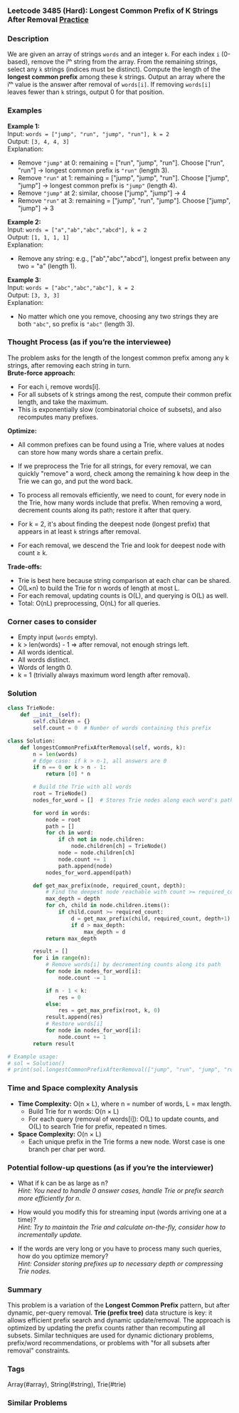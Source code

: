 ### Leetcode 3485 (Hard): Longest Common Prefix of K Strings After Removal [Practice](https://leetcode.com/problems/longest-common-prefix-of-k-strings-after-removal)

### Description  
We are given an array of strings `words` and an integer `k`. For each index `i` (0-based), remove the iᵗʰ string from the array. From the remaining strings, select any `k` strings (indices must be distinct). Compute the length of the **longest common prefix** among these k strings. Output an array where the iᵗʰ value is the answer after removal of `words[i]`. If removing `words[i]` leaves fewer than `k` strings, output 0 for that position.

### Examples  

**Example 1:**  
Input: `words = ["jump", "run", "jump", "run"], k = 2`  
Output: `[3, 4, 4, 3]`  
Explanation:  
- Remove `"jump"` at 0: remaining = ["run", "jump", "run"]. Choose ["run", "run"] → longest common prefix is `"run"` (length 3).  
- Remove `"run"` at 1: remaining = ["jump", "jump", "run"]. Choose ["jump", "jump"] → longest common prefix is `"jump"` (length 4).  
- Remove `"jump"` at 2: similar, choose ["jump", "jump"] → 4  
- Remove `"run"` at 3: remaining = ["jump", "run", "jump"]. Choose ["jump", "jump"] → 3  

**Example 2:**  
Input: `words = ["a","ab","abc","abcd"], k = 2`  
Output: `[1, 1, 1, 1]`  
Explanation:  
- Remove any string: e.g., ["ab","abc","abcd"], longest prefix between any two = "a" (length 1).  

**Example 3:**  
Input: `words = ["abc","abc","abc"], k = 2`  
Output: `[3, 3, 3]`  
Explanation:  
- No matter which one you remove, choosing any two strings they are both `"abc"`, so prefix is `"abc"` (length 3).  


### Thought Process (as if you’re the interviewee)  
The problem asks for the length of the longest common prefix among any k strings, after removing each string in turn.  
**Brute-force approach:**  
- For each i, remove words[i].
- For all subsets of k strings among the rest, compute their common prefix length, and take the maximum.
- This is exponentially slow (combinatorial choice of subsets), and also recomputes many prefixes.

**Optimize:**  
- All common prefixes can be found using a Trie, where values at nodes can store how many words share a certain prefix.
- If we preprocess the Trie for all strings, for every removal, we can quickly "remove" a word, check among the remaining k how deep in the Trie we can go, and put the word back.
- To process all removals efficiently, we need to count, for every node in the Trie, how many words include that prefix. When removing a word, decrement counts along its path; restore it after that query.

- For k = 2, it's about finding the deepest node (longest prefix) that appears in at least `k` strings after removal.  
- For each removal, we descend the Trie and look for deepest node with count ≥ k.

**Trade-offs:**  
- Trie is best here because string comparison at each char can be shared.
- O(L×n) to build the Trie for n words of length at most L.
- For each removal, updating counts is O(L), and querying is O(L) as well.
- Total: O(nL) preprocessing, O(nL) for all queries.


### Corner cases to consider  
- Empty input (`words` empty).
- k > len(words) - 1 ⇒ after removal, not enough strings left.
- All words identical.
- All words distinct.
- Words of length 0.
- k = 1 (trivially always maximum word length after removal).


### Solution

```python
class TrieNode:
    def __init__(self):
        self.children = {}
        self.count = 0  # Number of words containing this prefix

class Solution:
    def longestCommonPrefixAfterRemoval(self, words, k):
        n = len(words)
        # Edge case: if k > n-1, all answers are 0
        if n == 0 or k > n - 1:
            return [0] * n

        # Build the Trie with all words
        root = TrieNode()
        nodes_for_word = []  # Stores Trie nodes along each word's path

        for word in words:
            node = root
            path = []
            for ch in word:
                if ch not in node.children:
                    node.children[ch] = TrieNode()
                node = node.children[ch]
                node.count += 1
                path.append(node)
            nodes_for_word.append(path)

        def get_max_prefix(node, required_count, depth):
            # Find the deepest node reachable with count >= required_count
            max_depth = depth
            for ch, child in node.children.items():
                if child.count >= required_count:
                    d = get_max_prefix(child, required_count, depth+1)
                    if d > max_depth:
                        max_depth = d
            return max_depth

        result = []
        for i in range(n):
            # Remove words[i] by decrementing counts along its path
            for node in nodes_for_word[i]:
                node.count -= 1

            if n - 1 < k:
                res = 0
            else:
                res = get_max_prefix(root, k, 0)
            result.append(res)
            # Restore words[i]
            for node in nodes_for_word[i]:
                node.count += 1
        return result

# Example usage:
# sol = Solution()
# print(sol.longestCommonPrefixAfterRemoval(["jump", "run", "jump", "run"], 2))
```

### Time and Space complexity Analysis  

- **Time Complexity:** O(n × L), where n = number of words, L = max length.  
  - Build Trie for n words: O(n × L)
  - For each query (removal of words[i]): O(L) to update counts, and O(L) to search Trie for prefix, repeated n times.
- **Space Complexity:** O(n × L)  
  - Each unique prefix in the Trie forms a new node. Worst case is one branch per char per word.

### Potential follow-up questions (as if you’re the interviewer)  

- What if k can be as large as n?  
  *Hint: You need to handle 0 answer cases, handle Trie or prefix search more efficiently for n.*

- How would you modify this for streaming input (words arriving one at a time)?  
  *Hint: Try to maintain the Trie and calculate on-the-fly, consider how to incrementally update.*

- If the words are very long or you have to process many such queries, how do you optimize memory?  
  *Hint: Consider storing prefixes up to necessary depth or compressing Trie nodes.*

### Summary
This problem is a variation of the **Longest Common Prefix** pattern, but after dynamic, per-query removal. **Trie (prefix tree)** data structure is key: it allows efficient prefix search and dynamic update/removal. The approach is optimized by updating the prefix counts rather than recomputing all subsets. Similar techniques are used for dynamic dictionary problems, prefix/word recommendations, or problems with "for all subsets after removal" constraints.

### Tags
Array(#array), String(#string), Trie(#trie)

### Similar Problems

